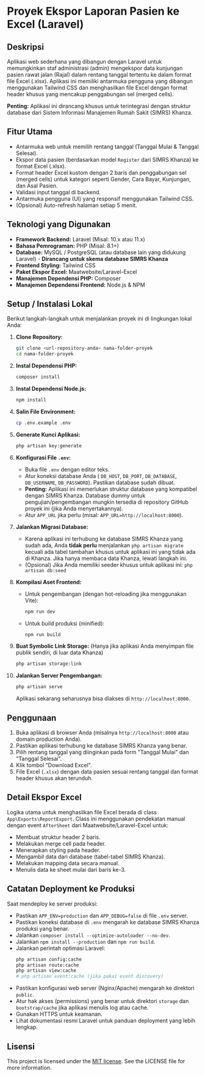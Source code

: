 # Proyek Ekspor Laporan Pasien ke Excel (Laravel)

## Deskripsi

Aplikasi web sederhana yang dibangun dengan Laravel untuk memungkinkan staf administrasi (admin) mengekspor data kunjungan pasien rawat jalan (Rajal) dalam rentang tanggal tertentu ke dalam format file Excel (.xlsx). Aplikasi ini memiliki antarmuka pengguna yang dibangun menggunakan Tailwind CSS dan menghasilkan file Excel dengan format header khusus yang mencakup penggabungan sel (merged cells).

**Penting:** Aplikasi ini dirancang khusus untuk terintegrasi dengan struktur database dari Sistem Informasi Manajemen Rumah Sakit (SIMRS) Khanza.

## Fitur Utama

-   Antarmuka web untuk memilih rentang tanggal (Tanggal Mulai & Tanggal Selesai).
-   Ekspor data pasien (berdasarkan model `Register` dari SIMRS Khanza) ke format Excel (.xlsx).
-   Format header Excel kustom dengan 2 baris dan penggabungan sel (merged cells) untuk kategori seperti Gender, Cara Bayar, Kunjungan, dan Asal Pasien.
-   Validasi input tanggal di backend.
-   Antarmuka pengguna (UI) yang responsif menggunakan Tailwind CSS.
-   (Opsional) Auto-refresh halaman setiap 5 menit.

## Teknologi yang Digunakan

-   **Framework Backend:** Laravel (Misal: 10.x atau 11.x)
-   **Bahasa Pemrograman:** PHP (Misal: 8.1+)
-   **Database:** MySQL / PostgreSQL (atau database lain yang didukung Laravel) - **Dirancang untuk skema database SIMRS Khanza**
-   **Frontend Styling:** Tailwind CSS
-   **Paket Ekspor Excel:** Maatwebsite/Laravel-Excel
-   **Manajemen Dependensi PHP:** Composer
-   **Manajemen Dependensi Frontend:** Node.js & NPM

## Setup / Instalasi Lokal

Berikut langkah-langkah untuk menjalankan proyek ini di lingkungan lokal Anda:

1.  **Clone Repository:**

    ```bash
    git clone <url-repository-anda> nama-folder-proyek
    cd nama-folder-proyek
    ```

2.  **Instal Dependensi PHP:**

    ```bash
    composer install
    ```

3.  **Instal Dependensi Node.js:**

    ```bash
    npm install
    ```

4.  **Salin File Environment:**

    ```bash
    cp .env.example .env
    ```

5.  **Generate Kunci Aplikasi:**

    ```bash
    php artisan key:generate
    ```

6.  **Konfigurasi File `.env`:**

    -   Buka file `.env` dengan editor teks.
    -   Atur koneksi database Anda ( `DB_HOST`, `DB_PORT`, `DB_DATABASE`, `DB_USERNAME`, `DB_PASSWORD`). Pastikan database sudah dibuat.
    -   **Penting:** Aplikasi ini memerlukan struktur database yang kompatibel dengan SIMRS Khanza. Database dummy untuk pengujian/pengembangan mungkin tersedia di repository GitHub proyek ini (jika Anda menyertakannya).
    -   Atur `APP_URL` jika perlu (misal: `APP_URL=http://localhost:8000`).

7.  **Jalankan Migrasi Database:**

    -   Karena aplikasi ini terhubung ke database SIMRS Khanza yang sudah ada, Anda **tidak perlu** menjalankan `php artisan migrate` kecuali ada tabel tambahan khusus untuk aplikasi ini yang tidak ada di Khanza. Jika hanya membaca data Khanza, lewati langkah ini.
    -   (Opsional) Jika Anda memiliki seeder khusus untuk aplikasi ini: `php artisan db:seed`

8.  **Kompilasi Aset Frontend:**

    -   Untuk pengembangan (dengan hot-reloading jika menggunakan Vite):
        ```bash
        npm run dev
        ```
    -   Untuk build produksi (minified):
        ```bash
        npm run build
        ```

9.  **Buat Symbolic Link Storage:** (Hanya jika aplikasi Anda menyimpan file publik sendiri, di luar data Khanza)

    ```bash
    php artisan storage:link
    ```

10. **Jalankan Server Pengembangan:**
    ```bash
    php artisan serve
    ```
    Aplikasi sekarang seharusnya bisa diakses di `http://localhost:8000`.

## Penggunaan

1.  Buka aplikasi di browser Anda (misalnya `http://localhost:8000` atau domain production Anda).
2.  Pastikan aplikasi terhubung ke database SIMRS Khanza yang benar.
3.  Pilih rentang tanggal yang diinginkan pada form "Tanggal Mulai" dan "Tanggal Selesai".
4.  Klik tombol "Download Excel".
5.  File Excel (`.xlsx`) dengan data pasien sesuai rentang tanggal dan format header khusus akan terunduh.

## Detail Ekspor Excel

Logika utama untuk menghasilkan file Excel berada di class `App\Exports\ReportExport`. Class ini menggunakan pendekatan manual dengan event `AfterSheet` dari Maatwebsite/Laravel-Excel untuk:

-   Membuat struktur header 2 baris.
-   Melakukan merge cell pada header.
-   Menerapkan styling pada header.
-   Mengambil data dari database (tabel-tabel SIMRS Khanza).
-   Melakukan mapping data secara manual.
-   Menulis data ke sheet mulai dari baris ke-3.

## Catatan Deployment ke Produksi

Saat mendeploy ke server produksi:

-   Pastikan `APP_ENV=production` dan `APP_DEBUG=false` di file `.env` server.
-   Pastikan koneksi database di `.env` mengarah ke database SIMRS Khanza produksi yang benar.
-   Jalankan `composer install --optimize-autoloader --no-dev`.
-   Jalankan `npm install --production` dan `npm run build`.
-   Jalankan perintah optimasi Laravel:
    ```bash
    php artisan config:cache
    php artisan route:cache
    php artisan view:cache
    # php artisan event:cache (jika pakai event discovery)
    ```
-   Pastikan konfigurasi web server (Nginx/Apache) mengarah ke direktori `public`.
-   Atur hak akses (permissions) yang benar untuk direktori `storage` dan `bootstrap/cache` jika aplikasi menulis log atau cache.
-   Gunakan HTTPS untuk keamanan.
-   Lihat dokumentasi resmi Laravel untuk panduan deployment yang lebih lengkap.

## Lisensi

This project is licensed under the [MIT license](https://opensource.org/licenses/MIT). See the LICENSE file for more information.
